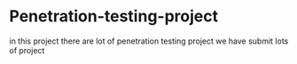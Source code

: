 # Penetration-testing-project
in this project there are lot of penetration testing project 
we have submit lots of project
